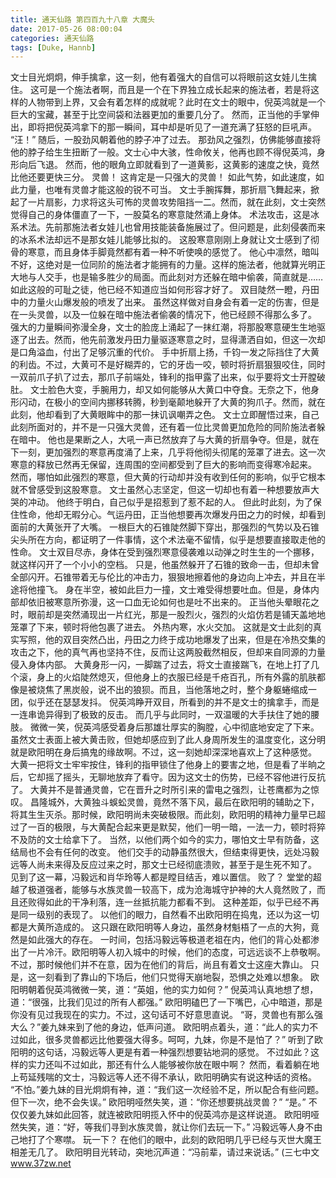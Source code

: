 ```yaml
---
title: 通天仙路 第四百九十八章 大魔头
date: 2017-05-26 08:00:04
categories: 通天仙路
tags: [Duke, Hannb]
---
```


文士目光炯炯，伸手擒拿，这一刻，他有着强大的自信可以将眼前这女娃儿生擒住。
这可是一个施法者啊，而且是一个在下界独立成长起来的施法者，若是将这样的人物带到上界，又会有着怎样的成就呢？此时在文士的眼中，倪英鸿就是一个巨大的宝藏，甚至于比空间袋和法器更加的重要几分了。
然而，正当他的手掌伸出，即将把倪英鸿拿下的那一瞬间，耳中却是听见了一道充满了狂怒的巨吼声。
“汪！”
随后，一股劲风朝着他的脖子冲了过去。
那劲风之强烈，仿佛能够直接将他的脖子给生生扭断了一般。文士心中大骇，性命攸关，他再也顾不得倪英鸿，身形向后飞退。
然而，他的眼角立即就看到了一道黄影，这黄影的速度之快，竟然比他还要更快三分。
灵兽！
这肯定是一只强大的灵兽！
如此气势，如此速度，如此力量，也唯有灵兽才能这般的锐不可当。
文士手腕挥舞，那折扇飞舞起来，掀起了一片扇影，力求将这头可怖的灵兽攻势阻挡一二。然而，就在此刻，文士突然觉得自己的身体僵直了一下，一股莫名的寒意陡然涌上身体。
术法攻击，这是冰系术法。先前那施法者女娃儿也曾用技能装备施展过了。但问题是，此刻侵袭而来的冰系术法却远不是那女娃儿能够比拟的。
这股寒意刚刚上身就让文士感到了彻骨的寒意，而且身体手脚竟然都有着一种不听使唤的感觉了。
他心中凛然，暗叫不好，这绝对是一位同阶的施法者才能拥有的力量。这样的施法者，他就算光明正大地与人交手，也是输多胜少的局面。而此刻对方还躲在暗中偷袭，简直就是……如此这般的可耻之徒，他已经不知道应当如何形容才好了。
双目陡然一瞪，丹田中的力量火山爆发般的喷发了出来。
虽然这样做对自身会有着一定的伤害，但是在一头灵兽，以及一位躲在暗中施法者偷袭的情况下，他已经顾不得那么多了。
强大的力量瞬间弥漫全身，文士的脸庞上涌起了一抹红潮，将那股寒意硬生生地驱逐了出去。然而，他先前激发丹田力量驱逐寒意之时，显得潇洒自如，但这一次却是口角溢血，付出了足够沉重的代价。
手中折扇上扬，千钧一发之际挡住了大黄的利齿。不过，大黄可不是好糊弄的，它的牙齿一咬，顿时将折扇狠狠咬住，同时一双前爪子扒了过去，那爪子前端处，锋利的指甲露了出来，似乎要将文士开膛破肚。
文士脸色大变，手腕用力，却又如何能够从大黄口中夺食。无奈之下，他身形闪动，在极小的空间内挪移转腾，秒到毫颠地躲开了大黄的狗爪子。然而，就在此刻，他却看到了大黄眼眸中的那一抹讥讽嘲弄之色。
文士立即醒悟过来，自己此刻所面对的，并不是一只强大灵兽，还有着一位比灵兽更加危险的同阶施法者躲在暗中。
他也是果断之人，大吼一声已然放弃了与大黄的折扇争夺。但是，就在下一刻，更加强烈的寒意再度涌了上来，几乎将他彻头彻尾的笼罩了进去。这一次寒意的释放已然再无保留，连周围的空间都受到了巨大的影响而变得寒冷起来。
然而，哪怕如此强烈的寒意，但大黄的行动却并没有收到任何的影响，似乎它根本就不曾感受到这股寒意。
文士虽然心志坚定，但这一切却也有着一种想要放声大哭的冲动。
他终于明白，自己似乎是招惹到了惹不起的人。
但此时此刻，为了保住性命，他却无暇分心。气运丹田，正当他想要再次爆发丹田之力的时候，却看到面前的大黄张开了大嘴。
一根巨大的石锥陡然脚下穿出，那强烈的气势以及石锥尖头所在方向，都证明了一件事情，这个术法毫不留情，似乎是想要直接取走他的性命。
文士双目尽赤，身体在受到强烈寒意侵袭难以动弹之时生生的一个挪移，就这样闪开了一个小小的空档。
只是，他虽然躲开了石锥的致命一击，但却未曾全部闪开。石锥带着无与伦比的冲击力，狠狠地擦着他的身边向上冲去，并且在半途将他撞飞。
身在半空，被如此巨力一撞，文士难受得想要吐血。但是，身体内部却依旧被寒意所弥漫，这一口血无论如何也是吐不出来的。
正当他头晕眼花之时，眼前却是突然涌现出一片红光，那是一股烈火，强烈的火焰仿若是铺天盖地地笼罩了下来，顿时将他包裹了进去。
外热内寒，水火交加。
这就是文士此刻的真实写照，他的双目突然凸出，丹田之力终于成功地爆发了出来，但是在冷热交集的攻击之下，他的真气再也坚持不住，反而让这两股截然相反，但却来自同源的力量侵入身体内部。
大黄身形一闪，一脚踹了过去，将文士直接踹飞，在地上打了几个滚，身上的火焰陡然熄灭，但他身上的衣服已经是千疮百孔，所有外露的肌肤都像是被烧焦了黑炭般，说不出的狼狈。而且，当他落地之时，整个身躯蜷缩成一团，似乎还在瑟瑟发抖。
倪英鸿睁开双目，所看到的并不是文士的擒拿手，而是一连串诡异得到了极致的反击。
而几乎与此同时，一双温暖的大手扶住了她的腰肢。
微微一笑，倪英鸿感受着身后那雄壮厚实的胸膛，心中彻底地安定了下来。
虽然文士表面上被大黄击败，但她却感应到了此人身周所发生的温度变化，这分明就是欧阳明在身后搞鬼的缘故啊。不过，这一刻她却深深地喜欢上了这种感觉。
大黄一把将文士牢牢按住，锋利的指甲锁住了他身上的要害之地，但是看了半晌之后，它却摇了摇头，无聊地放弃了看守。因为这文士的伤势，已经不容他进行反抗了。
大黄并不是普通灵兽，它在晋升之时所引来的雷电之强烈，让苍鹰都为之惊叹。
昌隆城外，大黄独斗蜈蚣灵兽，竟然不落下风，最后在欧阳明的辅助之下，将其生生灭杀。那时候，欧阳明尚未突破极限。而此刻，欧阳明的精神力量早已超过了一百的极限，与大黄配合起来更是默契，他们一明一暗，一法一力，顿时将猝不及防的文士给拿下了。
当然，以他们两个如今的实力，哪怕文士早有防备，这结局也不会有任何的改变。
他们交手的动静虽然很大，但结束得更快，远处冯毅远等人尚未来得及反应过来之时，那文士已经彻底溃败，甚至于是生死不知了。
见到了这一幕，冯毅远和肖华玲等人都是瞠目结舌，难以置信。
败了？
堂堂的超越了极道强者，能够与水族灵兽一较高下，成为沧海城守护神的大人竟然败了，而且还败得如此的干净利落，连一丝抵抗能力都看不到。
这种差距，似乎已经不再是同一级别的表现了。
以他们的眼力，自然看不出欧阳明在捣鬼，还以为这一切都是大黄所造成的。
这只跟在欧阳明等人身边，虽然身材魁梧了一点的大狗，竟然是如此强大的存在。
一时间，包括冯毅远等极道老祖在内，他们的背心处都渗出了一片冷汗。欧阳明等人初入城中的时候，他们的态度，可远远谈不上恭敬啊。
不过，那时候他们并不在意，因为在他们的背后，尚且有着文士这座大靠山。
只是，这一刻看到了靠山的下场后，他们只觉得天崩地裂，恐惧之处难以想象。
欧阳明朝着倪英鸿微微一笑，道：“英姐，他的实力如何？”
倪英鸿认真地想了想，道：“很强，比我们见过的所有人都强。”
欧阳明磕巴了一下嘴巴，心中暗道，那是你没有见过我现在的实力。不过，这句话可不好意思直说。
“哥，灵兽也有那么强大么？”姜九妹来到了他的身边，低声问道。
欧阳明点着头，道：“此人的实力不过如此，很多灵兽都远比他要强大得多。呵呵，九妹，你是不是怕了？”
听到了欧阳明的这句话，冯毅远等人更是有着一种强烈想要钻地洞的感觉。
不过如此？这样的实力还叫不过如此，那还有什么人能够被你放在眼中啊？
然而，看着躺在地上苟延残喘的文士，冯毅远等人还不得不承认，欧阳明确实有说这种话的资格。
“不怕。”姜九妹的目光炯炯有神，道：“我们这一次经验不足，所以配合有些问题。但下一次，绝不会失误。”
欧阳明哑然失笑，道：“你还想要挑战灵兽？”
“是。”
不仅仅姜九妹如此回答，就连被欧阳明揽入怀中的倪英鸿亦是这样说道。
欧阳明哑然失笑，道：“好，等我们寻到水族灵兽，就让你们去玩一下。”
冯毅远等人身不由己地打了个寒噤。
玩一下？
在他们的眼中，此刻的欧阳明几乎已经与灭世大魔王相差无几了。
欧阳明目光转动，突地沉声道：“冯前辈，请过来说话。”
(三七中文 www.37zw.net